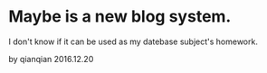 # Maybe is a new blog system.

I don't know if it can be used as my datebase subject's homework.

by qianqian 2016.12.20